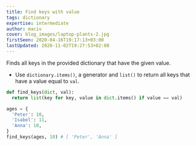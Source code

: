 ```yaml
---
title: Find keys with value
tags: dictionary
expertise: intermediate
author: maciv
cover: blog_images/laptop-plants-2.jpg
firstSeen: 2020-04-16T19:17:13+03:00
lastUpdated: 2020-11-02T19:27:53+02:00
---
```


Finds all keys in the provided dictionary that have the given value.

- Use `dictionary.items()`, a generator and `list()` to return all keys that have a value equal to `val`.

```py
def find_keys(dict, val):
  return list(key for key, value in dict.items() if value == val)
```

```py
ages = {
  'Peter': 10,
  'Isabel': 11,
  'Anna': 10,
}
find_keys(ages, 10) # [ 'Peter', 'Anna' ]
```
